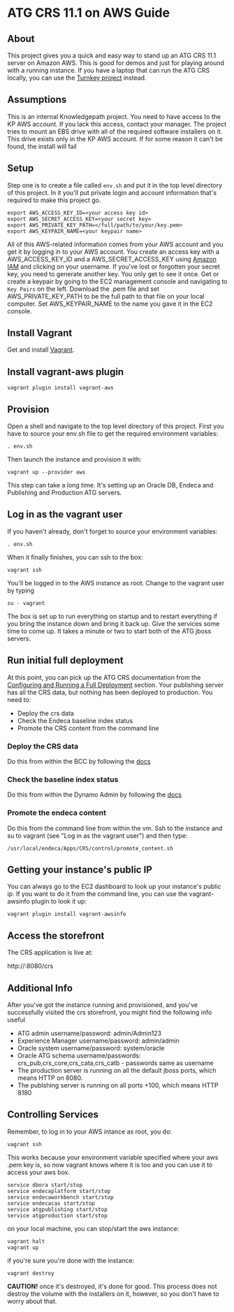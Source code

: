 # ATG CRS 11.1 on AWS Guide

## About

This project gives you a quick and easy way to stand up an ATG CRS 11.1 server on Amazon AWS.  This is good for demos and just for playing around with a running instance.  If you have a laptop that can run the ATG CRS locally, you can use the [Turnkey project](https://github.com/grahammather/ATG-CRS-Turnkey) instead.  

## Assumptions

This is an internal Knowledgepath project.  You need to have access to the KP AWS account. If you lack this access, contact your manager.  The project tries to mount an EBS drive with all of the required software installers on it.  This drive exists only in the KP AWS account.  If for some reason it can't be found, the install will fail

## Setup

Step one is to create a file called `env.sh` and put it in the top level directory of this project.  In it you'll put private login and account information that's required to make this project go.

```
export AWS_ACCESS_KEY_ID=<your access key id>
export AWS_SECRET_ACCESS_KEY=<your secret key>
export AWS_PRIVATE_KEY_PATH=</full/path/to/your/key.pem>
export AWS_KEYPAIR_NAME=<your keypair name>
```

All of this AWS-related information comes from your AWS account and you get it by logging in to your AWS account.  You create an access key with a AWS_ACCESS_KEY_ID and a AWS_SECRET_ACCESS_KEY using [Amazon IAM](https://console.aws.amazon.com/iam/home?#users) and clicking on your username.  If you've lost or forgotten your secret key, you need to generate another key.  You only get to see it once.  Get or create a keypair by going to the EC2 management console and navigating to `Key Pairs` on the left.  Download the .pem file and set AWS_PRIVATE_KEY_PATH to be the full path to that file on your local computer.  Set AWS_KEYPAIR_NAME to the name you gave it in the EC2 console.

## Install Vagrant

Get and install [Vagrant](http://www.vagrantup.com/downloads.html).

## Install vagrant-aws plugin

`vagrant plugin install vagrant-aws`

## Provision

Open a shell and navigate to the top level directory of this project.  First you have to source your env.sh file to get the required environment variables:

`. env.sh`

Then launch the instance and provision it with:

`vagrant up --provider aws`

This step can take a long time.  It's setting up an Oracle DB, Endeca and Publishing and Production ATG servers.

## Log in as the vagrant user

If you haven't already, don't forget to source your environment variables:

`. env.sh`

When it finally finishes, you can ssh to the box:

`vagrant ssh`

You'll be logged in to the AWS instance as root.  Change to the vagrant user by typing

`su - vagrant`

The box is set up to run everything on startup and to restart everything if you bring the instance down and bring it back up.  Give the services some time to come up.  It takes a minute or two to start both of the ATG jboss servers.

## Run initial full deployment

At this point, you can pick up the ATG CRS documentation from the [Configuring and Running a Full Deployment](http://docs.oracle.com/cd/E52191_01/CRS.11-1/ATGCRSInstall/html/s0214configuringandrunningafulldeploy01.html) section.  Your publishing server has all the CRS data, but nothing has been deployed to production.  You need to:

- Deploy the crs data
- Check the Endeca baseline index status
- Promote the CRS content from the command line

### Deploy the CRS data

Do this from within the BCC by following the [docs](http://docs.oracle.com/cd/E52191_01/CRS.11-1/ATGCRSInstall/html/s0214configuringthedeploymenttopology01.html)

### Check the baseline index status

Do this from within the Dynamo Admin by following the [docs](http://docs.oracle.com/cd/E52191_01/CRS.11-1/ATGCRSInstall/html/s0215checkingthebaselineindexstatus01.html)

### Promote the endeca content

Do this from the command line from within the vm.  Ssh to the instance and su to vagrant (see "Log in as the vagrant user") and then type:

`/usr/local/endeca/Apps/CRS/control/promote_content.sh`

## Getting your instance's public IP

You can always go to the EC2 dashboard to look up your instance's public ip.  If you want to do it from the command line, you can use the vagrant-awsinfo plugin to look it up: 

`vagrant plugin install vagrant-awsinfo`

## Access the storefront

The CRS application is live at: 

http://<your AWS public ip or address>:8080/crs

## Additional Info

After you've got the instance running and provisioned, and you've successfully visited the crs storefront, you might find the following info useful

- ATG admin username/password: admin/Admin123
- Experience Manager username/password: admin/admin
- Oracle system username/password: system/oracle
- Oracle ATG schema username/passwords: crs_pub,crs_core,crs_cata,crs_catb - passwords same as username
- The production server is running on all the default jboss ports, which means HTTP on 8080.  
- The publshing server is running on all ports +100, which means HTTP 8180

## Controlling Services

Remember, to log in to your AWS intance as root, you do:

`vagrant ssh`

This works because your environment variable specified where your aws .pem key is, so now vagrant knows where it is too and you can use it to access your aws box.

```
service dbora start/stop
service endecaplatform start/stop
service endecaworkbench start/stop
service endecacas start/stop
service atgpublishing start/stop
service atgproduction start/stop
```

on your local machine, you can stop/start the aws instance:

```
vagrant halt
vagrant up
```

if you're sure you're done with the instance:

`vagrant destroy`

**CAUTION!** once it's destroyed, it's done for good.  This process does not destroy the volume with the installers on it, however, so you don't have to worry about that.



